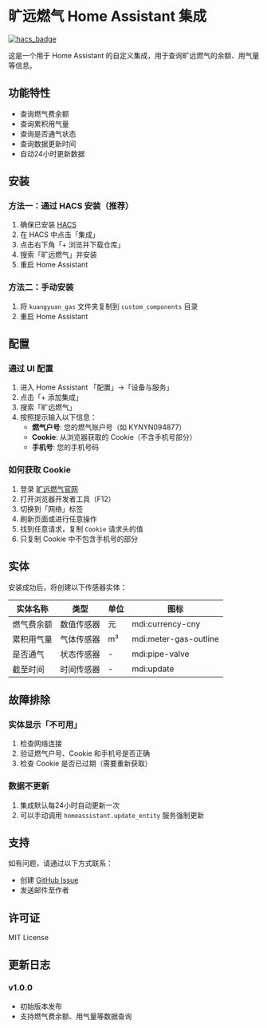 # 旷远燃气 Home Assistant 集成

[![hacs_badge](https://img.shields.io/badge/HACS-Custom-orange.svg)](https://github.com/hacs/integration)

这是一个用于 Home Assistant 的自定义集成，用于查询旷远燃气的余额、用气量等信息。

## 功能特性

- 查询燃气费余额
- 查询累积用气量
- 查询是否通气状态
- 查询数据更新时间
- 自动24小时更新数据

## 安装

### 方法一：通过 HACS 安装（推荐）

1. 确保已安装 [HACS](https://hacs.xyz/)
2. 在 HACS 中点击「集成」
3. 点击右下角「+ 浏览并下载仓库」
4. 搜索「旷远燃气」并安装
5. 重启 Home Assistant

### 方法二：手动安装

1. 将 `kuangyuan_gas` 文件夹复制到 `custom_components` 目录
2. 重启 Home Assistant

## 配置

### 通过 UI 配置

1. 进入 Home Assistant 「配置」->「设备与服务」
2. 点击「+ 添加集成」
3. 搜索「旷远燃气」
4. 按照提示输入以下信息：
   - **燃气户号**: 您的燃气账户号（如 KYNYN094877）
   - **Cookie**: 从浏览器获取的 Cookie（不含手机号部分）
   - **手机号**: 您的手机号码

### 如何获取 Cookie

1. 登录 [旷远燃气官网](http://www.kynyyyt.com)
2. 打开浏览器开发者工具（F12）
3. 切换到「网络」标签
4. 刷新页面或进行任意操作
5. 找到任意请求，复制 `Cookie` 请求头的值
6. 只复制 Cookie 中不包含手机号的部分

## 实体

安装成功后，将创建以下传感器实体：

| 实体名称 | 类型 | 单位 | 图标 |
|---------|------|------|------|
| 燃气费余额 | 数值传感器 | 元 | mdi:currency-cny |
| 累积用气量 | 气体传感器 | m³ | mdi:meter-gas-outline |
| 是否通气 | 状态传感器 | - | mdi:pipe-valve |
| 截至时间 | 时间传感器 | - | mdi:update |

## 故障排除

### 实体显示「不可用」

1. 检查网络连接
2. 验证燃气户号、Cookie 和手机号是否正确
3. 检查 Cookie 是否已过期（需要重新获取）

### 数据不更新

1. 集成默认每24小时自动更新一次
2. 可以手动调用 `homeassistant.update_entity` 服务强制更新

## 支持

如有问题，请通过以下方式联系：
- 创建 [GitHub Issue](https://github.com/lambilly/hass_kuangyuan_gas/issues)
- 发送邮件至作者

## 许可证

MIT License

## 更新日志

### v1.0.0
- 初始版本发布
- 支持燃气费余额、用气量等数据查询
